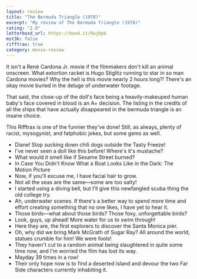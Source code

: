 ```yaml
---
layout: review
title: "The Bermuda Triangle (1978)"
excerpt: "My review of The Bermuda Triangle (1978)"
rating: "2.0"
letterboxd_url: https://boxd.it/9ajOpb
mst3k: false
rifftrax: true
category: movie-review
---
```


It isn't a René Cardona Jr. movie if the filmmakers don't kill an animal onscreen. What extortion racket is Hugo Stiglitz running to star in so man Cardona movies? Why the hell is this movie nearly 2 hours long?! There's an okay movie buried in the deluge of underwater footage.

That said, the close-up of the doll's face being a heavily-makeuped human baby's face covered in blood is an A+ decision. The listing in the credits of all the ships that have actually disappeared in the bermuda triangle is an insane choice.

This Rifftrax is one of the funnier they've done! Still, as always, plenty of racist, mysogynist, and fatphobic jokes, but some gems as well.

- Diane! Stop sucking down chili dogs outside the Tasty Freeze!
- I've never seen a doll like this before! Where's it's mustache?
- What would it smell like if Sesame Street burned?
- In Case You Didn't Know What a Boat Looks Like in the Dark: The Motion Picture
- Now, if you'll excuse me, I have facial hair to grow.
- Not all the seas are the same—some are too salty!
- I started using a diving bell, but I'll give this newfangled scuba thing the old college try.
- Ah, underwater scenes. If there's a better way to spend more time and effort creating something that no one likes, I have yet to hear it.
- Those birds—what about those birds? Those foxy, unforgettable birds?
- Look, guys, up ahead! More water for us to swim through!
- Here they are, the first explorers to discover the Santa Monica pier.
- Oh, why did we bring Mark McGrath of Sugar Ray? All around the world, statues crumble for him! We were fools!
- They haven't cut to a random animal being slaughtered in quite some time now, and I'm worried the film has lost its way.
- Mayday 39 times in a row!
- Their only hope now is to find a deserted island and devour the two Far Side characters currently inhabiting it.
